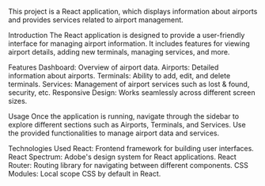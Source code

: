 This project is a React application, which displays information about airports and provides services related to airport management.

Introduction
The React application is designed to provide a user-friendly interface for managing airport information. It includes features for viewing airport details, adding new terminals, managing services, and more.

Features
Dashboard: Overview of airport data.
Airports: Detailed information about airports.
Terminals: Ability to add, edit, and delete terminals.
Services: Management of airport services such as lost & found, security, etc.
Responsive Design: Works seamlessly across different screen sizes.

Usage
Once the application is running, navigate through the sidebar to explore different sections such as Airports, Terminals, and Services. Use the provided functionalities to manage airport data and services.

Technologies Used
React: Frontend framework for building user interfaces.
React Spectrum: Adobe's design system for React applications.
React Router: Routing library for navigating between different components.
CSS Modules: Local scope CSS by default in React.
